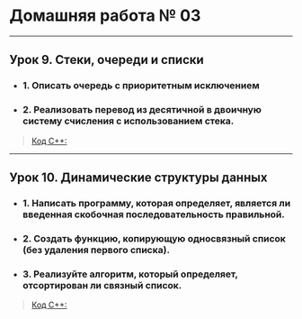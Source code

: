# Домашняя работа № 03
-------------------------------
## Урок 9. Стеки, очереди и списки
- ### 1. Описать очередь с приоритетным исключением

- ### 2. Реализовать перевод из десятичной в двоичную систему счисления с использованием стека.

> [Код С++:](lesson_09.cpp)
-------------------------------
## Урок 10. Динамические структуры данных
- ### 1. Написать программу, которая определяет, является ли введенная скобочная последовательность правильной.

- ### 2. Создать функцию, копирующую односвязный список (без удаления первого списка).

- ### 3. Реализуйте алгоритм, который определяет, отсортирован ли связный список.

> [Код С++:](lesson_10.cpp)